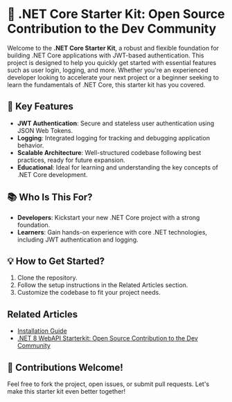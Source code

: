 # 🔐 .NET Core Starter Kit: Open Source Contribution to the Dev Community

Welcome to the **.NET Core Starter Kit**, a robust and flexible foundation for building .NET Core applications with JWT-based authentication. This project is designed to help you quickly get started with essential features such as user login, logging, and more. Whether you're an experienced developer looking to accelerate your next project or a beginner seeking to learn the fundamentals of .NET Core, this starter kit has you covered.

## 🚀 Key Features
- **JWT Authentication**: Secure and stateless user authentication using JSON Web Tokens.
- **Logging**: Integrated logging for tracking and debugging application behavior.
- **Scalable Architecture**: Well-structured codebase following best practices, ready for future expansion.
- **Educational**: Ideal for learning and understanding the key concepts of .NET Core development.

## 📚 Who Is This For?
- **Developers**: Kickstart your new .NET Core project with a strong foundation.
- **Learners**: Gain hands-on experience with core .NET technologies, including JWT authentication and logging.

## 💡 How to Get Started?
1. Clone the repository.
2. Follow the setup instructions in the Related Articles section.
3. Customize the codebase to fit your project needs.

## Related Articles

- [Installation Guide](https://medium.com/@ozkanardil/dml-starterkit-installation-guide-free-open-source-net-core-starterkit-project-6246d0337f27)
- [.NET 8 WebAPI Starterkit: Open Source Contribution to the Dev Community](https://medium.com/@ozkanardil/net-8-webapi-starterkit-open-source-contribution-to-the-dev-community-8721dd7cdce0)

## 🌟 Contributions Welcome!
Feel free to fork the project, open issues, or submit pull requests. Let's make this starter kit even better together!
